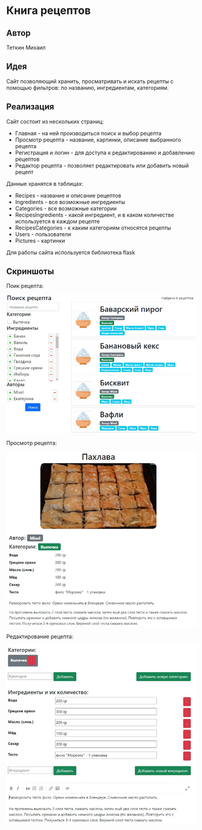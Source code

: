 # Книга рецептов
## Автор
Теткин Михаил

## Идея
Сайт позволяющий хранить, просматривать и искать рецепты с помощью фильтров: по названию, ингредиентам, категориям.

## Реализация
Сайт состоит из нескольких страниц:

* Главная - на ней производиться поиск и выбор рецепта
* Просмотр рецепта - название, картинки, описание выбранного рецепта
* Регистрация и логин - для доступа к редактированию и добавлению рецептов
* Редактор рецепта - позволяет редактировать или добавить новый рецепт

Данные хранятся в таблицах:

* Recipes - название и описание рецептов
* Ingredients - все возможные ингредиенты
* Categories - все возможные категории
* RecipesIngredients - какой ингредиент, и в каком количестве используется в каждом рецепте
* RecipesCategories - к каким категориям относятся рецепты
* Users - пользователи
* Pictures - картинки

Для работы сайта используется библиотека flask

## Скриншоты

Поик рецепта:

![](./imgs/search.jpg)

Просмотр рецепта:

![](./imgs/recipe.jpg)

Редактирование рецепта:

![](./imgs/editor.jpg)